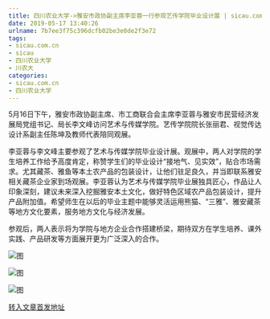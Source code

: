 ```yaml
---
title: 四川农业大学->雅安市政协副主席李亚蓉一行参观艺传学院毕业设计展 | sicau.com.cn
date: 2019-05-17 13:40:26
urlname: 7b7ee3f75c396dcfb02be3e0de2f3e72
tags: 
- sicau.com.cn
- sicau
- 四川农业大学
- 川农大
categories:
- sicau.com.cn
- 四川农业大学
---
```



5月16日下午，雅安市政协副主席、市工商联合会主席李亚蓉与雅安市民营经济发展局党组书记、局长李文峰访问艺术与传媒学院。艺传学院院长张丽君、视觉传达设计系副主任陈坤及教师代表陪同观展。

李亚蓉与李文峰主要参观了艺术与传媒学院毕业设计展。观展中，两人对学院的学生培养工作给予高度肯定，称赞学生们的毕业设计“接地气、见实效”，贴合市场需求。尤其藏茶、雅鱼等本土农产品的包装设计，让他们驻足良久，并当即联系雅安相关藏茶企业家到场观展。李亚蓉认为艺术与传媒学院毕业展独具匠心，作品让人印象深刻，建议未来深入挖掘雅安本土文化，做好特色区域农产品包装设计，提升产品附加值。希望师生在以后的毕业主题中能够灵活运用熊猫、“三雅”、雅安藏茶等地方文化要素，服务地方文化与经济发展。

参观后，两人表示将为学院与地方企业合作搭建桥梁，期待双方在学生培养、课外实践、产品研发等方面展开更为广泛深入的合作。



![图](https://news.sicau.edu.cn/__local/B/24/D2/B03A2DD1DAA408BB038CBB63DCC_40A9A463_1735C.jpg)

![图](https://news.sicau.edu.cn/__local/8/D4/87/A7662C2615DFBF11F67FF4B0C2F_C027456F_1DAA8.jpg)

![图](https://news.sicau.edu.cn/__local/B/5C/DC/B0BCB9006C6693DC13941FFA19F_161AFD77_1C239.jpg)

[转入文章首发地址](https://news.sicau.edu.cn/info/1078/51254.htm)